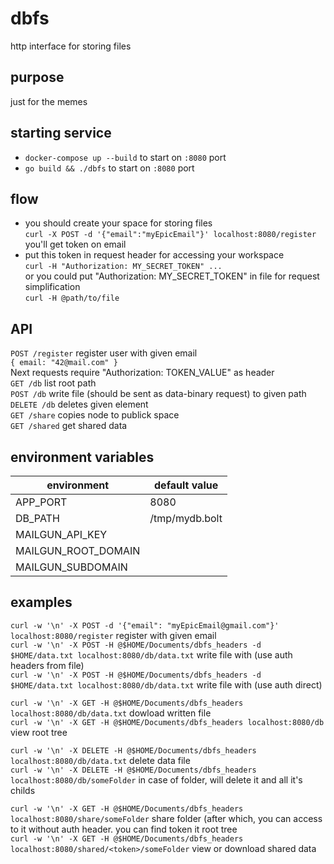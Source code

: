 # dbfs
http interface for storing files

## purpose
just for the memes

## starting service
- `docker-compose up --build` to start on `:8080` port
- `go build && ./dbfs` to start on `:8080` port 

## flow
- you should create your space for storing files  
`curl -X POST -d '{"email":"myEpicEmail"}' localhost:8080/register`  
you'll get token on email
- put this token in request header for accessing your workspace  
`curl -H "Authorization: MY_SECRET_TOKEN" ...`  
or you could put "Authorization: MY_SECRET_TOKEN" in file for request simplification  
`curl -H @path/to/file`  

## API
`POST /register` register user with given email  
`{ email: "42@mail.com" }`  
Next requests require "Authorization: TOKEN_VALUE" as header  
`GET /db` list root path  
`POST /db` write file (should be sent as data-binary request) to given path  
`DELETE /db` deletes given element  
`GET /share` copies node to publick space  
`GET /shared` get shared data  

## environment variables

| environment    	| default value  |
|-----------------------|----------------|
| APP_PORT       	      | 8080           |
| DB_PATH             	| /tmp/mydb.bolt |
| MAILGUN_API_KEY      	|                |
| MAILGUN_ROOT_DOMAIN	|                |
| MAILGUN_SUBDOMAIN	   |                |

## examples
`curl -w '\n' -X POST -d '{"email": "myEpicEmail@gmail.com"}' localhost:8080/register` register with given email  
`curl -w '\n' -X POST -H @$HOME/Documents/dbfs_headers -d $HOME/data.txt localhost:8080/db/data.txt` write file with (use auth headers from file)  
`curl -w '\n' -X POST -H @$HOME/Documents/dbfs_headers -d $HOME/data.txt localhost:8080/db/data.txt` write file with (use auth direct)  

`curl -w '\n' -X GET -H @$HOME/Documents/dbfs_headers localhost:8080/db/data.txt` dowload written file  
`curl -w '\n' -X GET -H @$HOME/Documents/dbfs_headers localhost:8080/db` view root tree  

`curl -w '\n' -X DELETE -H @$HOME/Documents/dbfs_headers localhost:8080/db/data.txt` delete data file  
`curl -w '\n' -X DELETE -H @$HOME/Documents/dbfs_headers localhost:8080/db/someFolder` in case of folder, will delete it and all it's childs  

`curl -w '\n' -X GET -H @$HOME/Documents/dbfs_headers localhost:8080/share/someFolder` share folder (after which, you can access to it without auth header. you can find token it root tree  
`curl -w '\n' -X GET -H @$HOME/Documents/dbfs_headers localhost:8080/shared/<token>/someFolder` view or download shared data  
